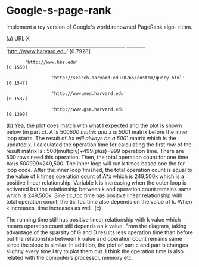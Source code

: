 # Google-s-page-rank
implement a toy version of Google's world renowned PageRank algo- rithm.


(a)         		  		         	  URL                                       X    
 				 __________________________________________________           ________
           'http://www.harvard.edu'                                   [0.7928]
           
           'http://www.hbs.edu'                                       [0.1550]
           
 					 'http://search.harvard.edu:8765/custom/query.html'         [0.1547]
       
 					 'http://www.med.harvard.edu'                               [0.1537]
       
 					 'http://www.gse.harvard.edu'                               [0.1300]
       
(b)
Yea, the plot does match with what I expected and the plot is shown below (in part c). A is 500*500 matrix and x is 500*1 matrix before the inner loop starts. The result of A*x will always be a 500*1 matrix which is the updated x. I calculated the operation time for calculating the first row of the result matrix is : 500(multiply)+499(plus)=999 operation time. There are 500 rows need this operation. Then, the total operation count for one time A*x is 500*999=249,500. The inner loop will run k times based one the for loop code. After the inner loop finished, the total operation count is equal to the value of k times operation count of A*x which is 249,500k which is a positive linear relationship. Variable k is increasing when the outer loop is activated but the relationship between k and operation count remains same which is 249,500k. Sine tic_toc time has positive linear relationship with total operation count, the tic_toc time also depends on the value of k. When k increases, time increases as well.
(c)    
     
The running time still has positive linear relationship with k value which means operation count still depends on k value. From the diagram, taking advantage of the sparsity of G and D results less operation time than before but the relationship between k value and operation count remains same since the slope is similar. In addition, the plot of part c and part b changes slightly every time I try to plot them out. I think the operation time is also related with the computer’s processor, memory etc. 
